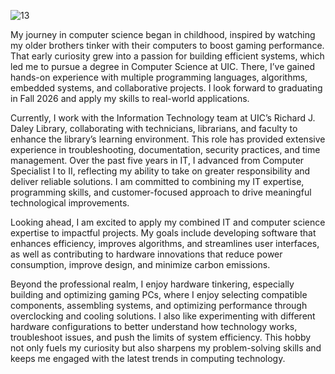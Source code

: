 ![13](https://github.com/user-attachments/assets/744c20c3-116d-4a46-8ad9-656502fad0e7)

My journey in computer science began in childhood, inspired by watching my older brothers tinker with their computers to boost gaming performance. That early curiosity grew into a passion for building efficient systems, which led me to pursue a degree in Computer Science at UIC. There, I’ve gained hands-on experience with multiple programming languages, algorithms, embedded systems, and collaborative projects. I look forward to graduating in Fall 2026 and apply my skills to real-world applications.

Currently, I work with the Information Technology team at UIC’s Richard J. Daley Library, collaborating with technicians, librarians, and faculty to enhance the library’s learning environment. This role has provided extensive experience in troubleshooting, documentation, security practices, and time management. Over the past five years in IT, I advanced from Computer Specialist I to II, reflecting my ability to take on greater responsibility and deliver reliable solutions. I am committed to combining my IT expertise, programming skills, and customer-focused approach to drive meaningful technological improvements.

Looking ahead, I am excited to apply my combined IT and computer science expertise to impactful projects. My goals include developing software that enhances efficiency, improves algorithms, and streamlines user interfaces, as well as contributing to hardware innovations that reduce power consumption, improve design, and minimize carbon emissions.

Beyond the professional realm, I enjoy hardware tinkering, especially building and optimizing gaming PCs, where I enjoy selecting compatible components, assembling systems, and optimizing performance through overclocking and cooling solutions. I also like experimenting with different hardware configurations to better understand how technology works, troubleshoot issues, and push the limits of system efficiency. This hobby not only fuels my curiosity but also sharpens my problem-solving skills and keeps me engaged with the latest trends in computing technology.
